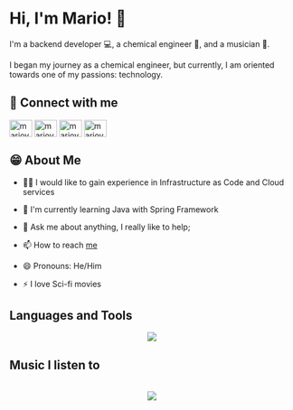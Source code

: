 # Hi, I'm Mario! 👋


I'm a backend developer 💻️, a chemical engineer 🧪, and a musician 🎸.

I began my journey as a chemical engineer, but currently, I am oriented towards one of my passions: technology.

## 🔗 Connect with me

<p align="left">
<a href="https://twitter.com/mariovelandiac" target="blank"><img align="center" src="https://raw.githubusercontent.com/rahuldkjain/github-profile-readme-generator/master/src/images/icons/Social/twitter.svg" alt="mariovelandiac" height="30" width="40" /></a>
<a href="https://linkedin.com/in/mariovelandiac" target="blank"><img align="center" src="https://raw.githubusercontent.com/rahuldkjain/github-profile-readme-generator/master/src/images/icons/Social/linked-in-alt.svg" alt="mariovelandiac" height="30" width="40" /></a>
<a href="https://instagram.com/mariovelandiac" target="blank"><img align="center" src="https://raw.githubusercontent.com/rahuldkjain/github-profile-readme-generator/master/src/images/icons/Social/instagram.svg" alt="mariovelandiac" height="30" width="40" /></a>
<a href="https://www.youtube.com/@mariovelandiac" target="blank"><img align="center" src="https://raw.githubusercontent.com/rahuldkjain/github-profile-readme-generator/master/src/images/icons/Social/youtube.svg" alt="mariovelandiac" height="30" width="40" /></a>
</p>

## 😁 About Me

- 👩‍💻 I would like to gain experience in Infrastructure as Code and Cloud services

- 🌱 I'm currently learning Java with Spring Framework

- 💬 Ask me about anything, I really like to help;

- 📫 How to reach [me](mailto:mariovelandiawork@gmail.com) 

- 😄 Pronouns: He/Him

- ⚡️ I love Sci-fi movies

## Languages and Tools ## 
 <p align="center">
  <a href="https://skillicons.dev">
    <img src="https://skillicons.dev/icons?i=js,python,c,ts,nodejs,express,django,angular,postgres,mongodb,git,bash,docker,aws,matlab,html&theme=dark&perline=4" />
  </a>
</p>

## Music I listen to
  
<br/>  

<div align="center"><img src="https://spotify-github-profile.vercel.app/api/view?uid=qhpm9n4gkzf0x98pmsf38o16d&cover_image=true&theme=default&show_offline=false&background_color=121212" /></div>  
